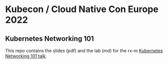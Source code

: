 # Kubecon / Cloud Native Con Europe 2022

## Kubernetes Networking 101

This repo contains the slides (pdf) and the lab (md) for the rx-m [Kubernetes Networking 101 talk](https://www.youtube.com/watch?v=cUGXu2tiZMc).
